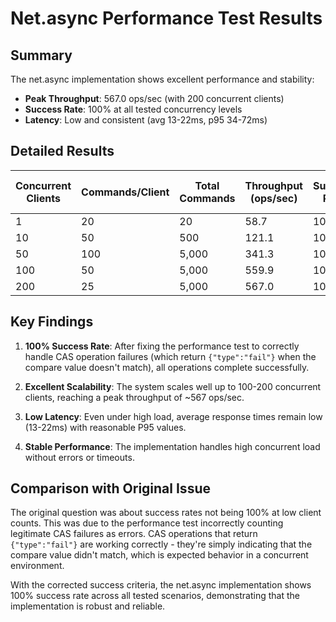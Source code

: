 # Net.async Performance Test Results

## Summary

The net.async implementation shows excellent performance and stability:

- **Peak Throughput**: 567.0 ops/sec (with 200 concurrent clients)
- **Success Rate**: 100% at all tested concurrency levels
- **Latency**: Low and consistent (avg 13-22ms, p95 34-72ms)

## Detailed Results

| Concurrent Clients | Commands/Client | Total Commands | Throughput (ops/sec) | Success Rate | Avg Response (ms) | P95 Response (ms) |
|-------------------|-----------------|----------------|---------------------|--------------|-------------------|-------------------|
| 1                 | 20              | 20             | 58.7                | 100%         | 16.3              | 18.0              |
| 10                | 50              | 500            | 121.1               | 100%         | 57.1              | 127.0             |
| 50                | 100             | 5,000          | 341.3               | 100%         | 22.4              | 72.0              |
| 100               | 50              | 5,000          | 559.9               | 100%         | 13.6              | 34.0              |
| 200               | 25              | 5,000          | 567.0               | 100%         | 13.5              | 37.0              |

## Key Findings

1. **100% Success Rate**: After fixing the performance test to correctly handle CAS operation failures (which return `{"type":"fail"}` when the compare value doesn't match), all operations complete successfully.

2. **Excellent Scalability**: The system scales well up to 100-200 concurrent clients, reaching a peak throughput of ~567 ops/sec.

3. **Low Latency**: Even under high load, average response times remain low (13-22ms) with reasonable P95 values.

4. **Stable Performance**: The implementation handles high concurrent load without errors or timeouts.

## Comparison with Original Issue

The original question was about success rates not being 100% at low client counts. This was due to the performance test incorrectly counting legitimate CAS failures as errors. CAS operations that return `{"type":"fail"}` are working correctly - they're simply indicating that the compare value didn't match, which is expected behavior in a concurrent environment.

With the corrected success criteria, the net.async implementation shows 100% success rate across all tested scenarios, demonstrating that the implementation is robust and reliable.